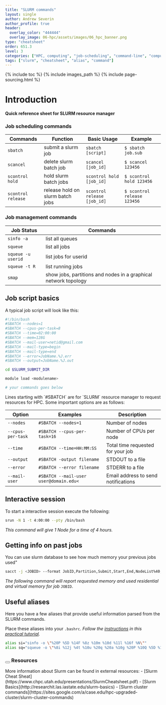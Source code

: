 ```yaml
---
title: "SLURM commands"
layout: single
author: Andrew Severin
author_profile: true
header:
  overlay_color: "444444"
  overlay_image: 06-hpc/assets/images/06_hpc_banner.png
type: "cheatsheet"
order: 651.3
level: 3
categories: ["HPC, computing", "job-scheduling", "command-line", "computing-tools"]
tags: ["slurm", "cheatsheet", "alias", "command"]
---
```


{% include toc %}
{% include images_path %}
{% include page-sourcing.html %}


# Introduction

**Quick reference sheet for SLURM resource manager**

### Job scheduling commands

| Commands           | Function                         | Basic Usage                  | Example                      |
|--------------------|----------------------------------|------------------------------|------------------------------|
| `sbatch`           | submit a slurm job               | `sbatch [script]`            | `$ sbatch job.sub`          |
| `scancel`          | delete slurm batch job           | `scancel [job_id]`           | `$ scancel 123456`           |
| `scontrol hold `   | hold slurm batch jobs            | `scontrol hold [job_id]`     | `$ scontrol hold 123456`     |
| `scontrol release` | release hold on slurm batch jobs | `scontrol release  [job_id]` | `$ scontrol release  123456` |


### Job management commands

| Job Status         | Commands                  |
|--------------------|---------------------------|
| `sinfo -a`         | list all queues           |
| `squeue`           | list all jobs             |
| `squeue -u userid` | list jobs for userid      |
| `squeue -t R`      | list running jobs         |
| `smap`             | show jobs, partitions and nodes in a graphical network topology |


## Job script basics

A typical job script will look like this:

```bash
#!/bin/bash
#SBATCH --nodes=1
#SBATCH --cpus-per-task=8
#SBATCH --time=02:00:00
#SBATCH --mem=128G
#SBATCH --mail-user=netid@gmail.com
#SBATCH --mail-type=begin
#SBATCH --mail-type=end
#SBATCH --error=JobName.%J.err
#SBATCH --output=JobName.%J.out

cd $SLURM_SUBMIT_DIR

module load <modulename>

# your commands goes below
```

<div class="note" markdown="1">
Lines starting with `#SBATCH` are for `SLURM` resource manager to request resources for HPC. Some important options are as follows:
<div class="mb- bc-white" markdown="1">

| Option            | Examples                               | Description                         |
|-------------------|----------------------------------------|-------------------------------------|
| `--nodes`         | `#SBATCH --nodes=1`                    | Number of nodes                     |
| `--cpus-per-task` | `#SBATCH --cpus-per-task=16`           | Number of CPUs per node             |
| `--time`          | `#SBATCH --time=HH:MM:SS`              | Total time requested for your job   |
| `--output`        | `#SBATCH -output filename`             | STDOUT to a file                    |
| `--error`         | `#SBATCH --error filename`             | STDERR to a file                    |
| `--mail-user`     | `#SBATCH --mail-user user@domain.edu<` | Email address to send notifications |

</div></div>


## Interactive session

To start a interactive session execute the following:
```bash
srun -N 1 -t 4:00:00 --pty /bin/bash
```
*This command will give 1 Node for a time of 4 hours.*


## Getting info on past jobs

You can use slurm database to see how much memory your previous jobs used"
```bash
sacct -j <JOBID> --format JobID,Partition,Submit,Start,End,NodeList%40,ReqMem,MaxRSS,MaxRSSNode,MaxRSSTask,MaxVMSize,ExitCode
```
*The following command will report requested memory and used residential and virtual memory for job* `JOBID`.


## Useful aliases

Here you have a few aliases that provide useful information parsed from the SLURM commands.

Place these aliases into your `.bashrc`. *Follow the [instructions](#add-alias-to-bashrc) in this <a class="t-links" href="651.1">practical tutorial</a>.*
```bash
alias si="sinfo -o \"%20P %5D %14F %8z %10m %10d %11l %16f %N\""
alias sq="squeue -o \"%8i %12j %4t %10u %20q %20a %10g %20P %10Q %5D %11l %11L %R\""
```

### <button class="btn more mr"></button> Resources
<div class="more before" data-before="" markdown="1">
More information about Slurm can be found in external resources:
- [Slurm Cheat Sheat](https://www.chpc.utah.edu/presentations/SlurmCheatsheet.pdf)
- [Slurm Basics](http://researchit.las.iastate.edu/slurm-basics)
- [Slurm cluster commands](https://sites.google.com/a/case.edu/hpc-upgraded-cluster/slurm-cluster-commands)
</div>
